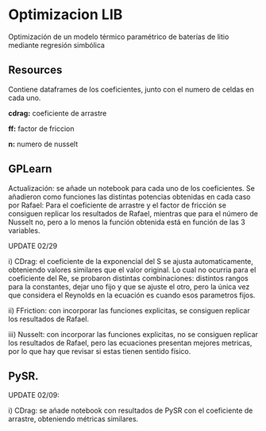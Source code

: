 # Optimizacion LIB
Optimización de un modelo térmico paramétrico de baterías de litio mediante regresión simbólica 

## Resources
Contiene dataframes de los coeficientes, junto con el numero de celdas en cada uno. 

**cdrag:** coeficiente de arrastre

**ff:** factor de friccion

**n:** numero de nusselt

## GPLearn
Actualización: se añade un notebook para cada uno de los coeficientes.  Se añadieron como funciones las distintas potencias obtenidas en cada caso por Rafael:
Para el coeficiente de arrastre y el factor de fricción se consiguen replicar los resultados de Rafael, mientras que para el número de Nusselt no, pero a lo menos la función obtenida está en función de las 3 variables. 

UPDATE 02/29 

i) CDrag: el coeficiente de la exponencial del S se ajusta automaticamente, obteniendo valores similares que el valor original. Lo cual no ocurria para el coeficiente del Re, se probaron distintas combinaciones: distintos rangos para la constantes, dejar uno fijo y que se ajuste el otro, pero la única vez que considera el Reynolds en la ecuación es cuando esos parametros fijos. 

ii) FFriction: con incorporar las funciones explicitas, se consiguen replicar los resultados de Rafael. 

iii) Nusselt: con incorporar las funciones explicitas, no se consiguen replicar los resultados de Rafael, pero las ecuaciones presentan mejores metricas, por lo que hay que revisar si estas tienen sentido físico. 


## PySR.
UPDATE 02/09: 

i) CDrag: se añade notebook con resultados de PySR con el coeficiente de arrastre, obteniendo métricas similares. 
